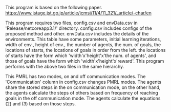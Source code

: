 This program is based on the following paper. <br>
https://www.jstage.jst.go.jp/article/jcmsi/11/4/11_321/_article/-char/en

This program requires two files, config.csv and envData.csv in 'Release/netcoreapp3.1/' directory.
config.csv includes configs of the proposed method and other. envData.csv includes the details of the environments. This table have some parameters, initial learning iterations, width of env., height of env., the number of agents, the num. of goals, the locations of starts, the locations of goals in order from the left.
the locations of starts have the form which 'width'x'height'x'the num. of agents', and those of goals have the form which  'width'x'height'x'reward'.
This program performs with the above two files in the same hierarchy.

This PMRL has two modes, on and off communication modes. The 'Communication' column in config.csv changes PMRL modes.
The agents share the stored steps in the on communication mode, on the other hand, the agents calculate the steps of others based on frequency of reaching goals in the off communication mode. The agents calculate the equations (2) and (3) based on those steps.
